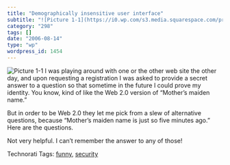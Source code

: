 ```yaml
---
title: "Demographically insensitive user interface"
subtitle: "![Picture 1-1](https://i0.wp.com/s3.media.squarespace.com/production/1075723/12829350/weblogs/images..."
category: "298"
tags: []
date: "2006-08-14"
type: "wp"
wordpress_id: 1454
---
```

![Picture 1-1](https://i0.wp.com/s3.media.squarespace.com/production/1075723/12829350/weblogs/images/Picture%25201-1.png?resize=320%2C160)
I was playing around with one or the other web site the other day, and upon requesting a registration I was asked to provide a secret answer to a question so that sometime in the future I could prove my identity. You know, kind of like the Web 2.0 version of “Mother’s maiden name.”

But in order to be Web 2.0 they let me pick from a slew of alternative questions, because “Mother’s maiden name is just so five minutes ago.” Here are the questions.

Not very helpful. I can’t remember the answer to any of those!

Technorati Tags: [funny](http://www.technorati.com/tag/funny), [security](http://www.technorati.com/tag/security)